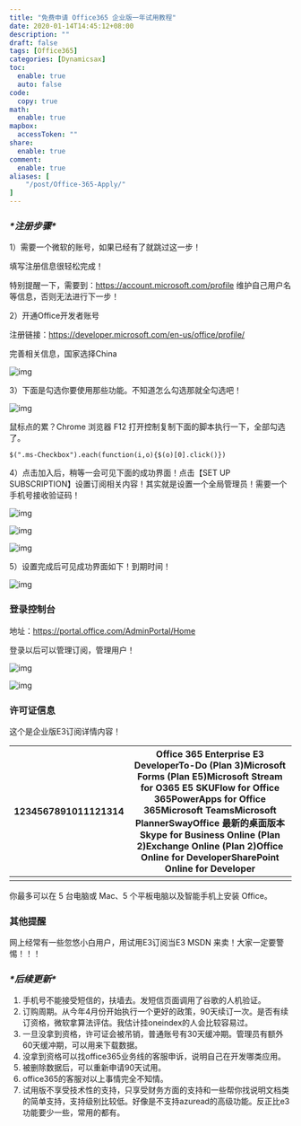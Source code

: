 ```yaml
---
title: "免费申请 Office365 企业版一年试用教程"
date: 2020-01-14T14:45:12+08:00
description: ""
draft: false
tags: [Office365]
categories: [Dynamicsax]
toc:
  enable: true
  auto: false
code:
  copy: true
math:
  enable: true
mapbox:
  accessToken: ""
share:
  enable: true
comment:
  enable: true
aliases: [
    "/post/Office-365-Apply/"
]
---
```


<!--more-->

### ***\*注册步骤\****

1）需要一个微软的账号，如果已经有了就跳过这一步！

填写注册信息很轻松完成！

特别提醒一下，需要到：https://account.microsoft.com/profile  维护自己用户名等信息，否则无法进行下一步！

2）开通Office开发者账号

注册链接：https://developer.microsoft.com/en-us/office/profile/

完善相关信息，国家选择China

![img](https://nashome-image-bucket.oss-accelerate.aliyuncs.com/Images/Office365/1.jpg)

3）下面是勾选你要使用那些功能。不知道怎么勾选那就全勾选吧！

![img](https://nashome-image-bucket.oss-accelerate.aliyuncs.com/Images/Office365/2.jpg)

鼠标点的累？Chrome 浏览器 F12 打开控制复制下面的脚本执行一下，全部勾选了。

```
$(".ms-Checkbox").each(function(i,o){$(o)[0].click()})
```

4）点击加入后，稍等一会可见下面的成功界面！点击【SET UP SUBSCRIPTION】设置订阅相关内容！其实就是设置一个全局管理员！需要一个手机号接收验证码！

![img](https://nashome-image-bucket.oss-accelerate.aliyuncs.com/Images/Office365/3.jpg)

![img](https://nashome-image-bucket.oss-accelerate.aliyuncs.com/Images/Office365/4.jpg)

![img](https://nashome-image-bucket.oss-accelerate.aliyuncs.com/Images/Office365/5.jpg)

5）设置完成后可见成功界面如下！到期时间！

![img](https://nashome-image-bucket.oss-accelerate.aliyuncs.com/Images/Office365/6.jpg)

### **登录控制台**

地址：https://portal.office.com/AdminPortal/Home

登录以后可以管理订阅，管理用户！

![img](https://nashome-image-bucket.oss-accelerate.aliyuncs.com/Images/Office365/7.jpg)

![img](https://nashome-image-bucket.oss-accelerate.aliyuncs.com/Images/Office365/8.jpg)

### **许可证信息**

这个是企业版E3订阅详情内容！

| 1234567891011121314 | Office 365 Enterprise E3 DeveloperTo-Do (Plan 3)Microsoft Forms (Plan E5)Microsoft Stream for O365 E5 SKUFlow for Office 365PowerApps for Office 365Microsoft TeamsMicrosoft PlannerSwayOffice 最新的桌面版本Skype for Business Online (Plan 2)Exchange Online (Plan 2)Office Online for DeveloperSharePoint Online for Developer |
| ------------------- | ------------------------------------------------------------ |
|                     |                                                              |

你最多可以在 5 台电脑或 Mac、5 个平板电脑以及智能手机上安装 Office。

### **其他提醒**

网上经常有一些忽悠小白用户，用试用E3订阅当E3 MSDN 来卖！大家一定要警惕！！！

### ***\*后续更新\****

1. 手机号不能接受短信的，扶墙去。发短信页面调用了谷歌的人机验证。
2. 订购周期。从今年4月份开始执行一个更好的政策，90天续订一次。是否有续订资格，微软拿算法评估。我估计挂oneindex的人会比较容易过。
3. 一旦没拿到资格，许可证会被吊销，普通账号有30天缓冲期。管理员有额外60天缓冲期，可以用来下载数据。
4. 没拿到资格可以找office365业务线的客服申诉，说明自己在开发哪类应用。
5. 被删除数据后，可以重新申请90天试用。
6. office365的客服对以上事情完全不知情。
7. 试用版不享受技术性的支持，只享受财务方面的支持和一些帮你找说明文档类的简单支持，支持级别比较低。好像是不支持azuread的高级功能。反正比e3功能要少一些，常用的都有。